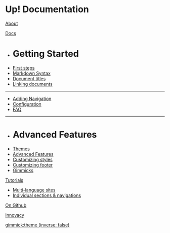 # Up! Documentation

[About](about.md)

[Docs]()

  * # Getting Started
  * [First steps](getting-started.md)
  * [Markdown Syntax](getting-started.md#MarkDown_Syntax)
  * [Document titles](getting_started.md#Setting_document_title_in_browser)
  * [Linking documents](getting_started.md#Linking_to_other_documents)
  - - - -
  * [Adding Navigation](adding-navigation.md)
  * [Configuration](configuration.md)
  * [FAQ](adding-navigation.md)
  - - - -
  * # Advanced Features
  * [Themes](themes.md)
  * [Advanced Features](advanced-features.md)
  * [Customizing styles](custom-styles.md)
  * [Customizing footer]()
  * [Gimmicks](gimmicks.md)

[Tutorials]()

  * [Multi-language sites]()
  * [Individual sections & navigations](multiple-navigation.md)

[On Github](https://www.github.com/Innovacy/Up)

[Innovacy](https://www.innovacy.com/)

[gimmick:theme (inverse: false)](yeti)
